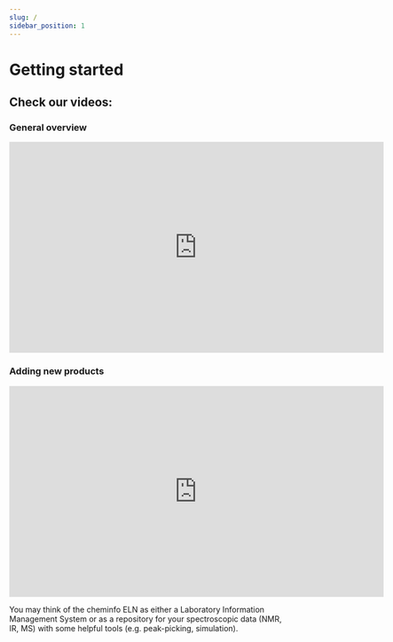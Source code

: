 ```yaml
---
slug: /
sidebar_position: 1
---
```


# Getting started

## Check our videos:

### General overview

<iframe width="675" height="380" src="https://www.youtube.com/embed/SHN07asZaGc" frameborder="0" allow="accelerometer; autoplay; encrypted-media; gyroscope; picture-in-picture" allowfullscreen></iframe>

### Adding new products

<iframe width="675" height="380" src="https://www.youtube.com/embed/4UBwnFCBlvU" frameborder="0" allow="accelerometer; autoplay; encrypted-media; gyroscope; picture-in-picture" allowfullscreen></iframe>

You may think of the cheminfo ELN as either a Laboratory Information Management System or as a repository for your spectroscopic data \(NMR, IR, MS\) with some helpful tools \(e.g. peak-picking, simulation\).
